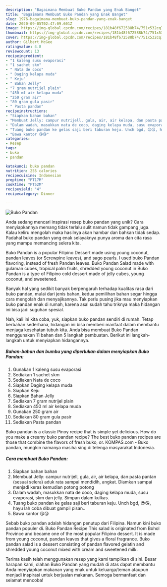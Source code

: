 ```yaml
---
description: "Bagaimana Membuat Buko Pandan yang Enak Banget"
title: "Bagaimana Membuat Buko Pandan yang Enak Banget"
slug: 1976-bagaimana-membuat-buko-pandan-yang-enak-banget
date: 2020-09-05T02:47:09.601Z
image: https://img-global.cpcdn.com/recipes/181b48f672588b74/751x532cq70/buko-pandan-foto-resep-utama.jpg
thumbnail: https://img-global.cpcdn.com/recipes/181b48f672588b74/751x532cq70/buko-pandan-foto-resep-utama.jpg
cover: https://img-global.cpcdn.com/recipes/181b48f672588b74/751x532cq70/buko-pandan-foto-resep-utama.jpg
author: Gilbert McGee
ratingvalue: 4.8
reviewcount: 13
recipeingredient:
- "1 kaleng susu evaporasi"
- "1 sachet skm"
- " Nata de coco"
- " Daging kelapa muda"
- " Keju"
- " Bahan Jelly"
- "7 gram nutrijel plain"
- "450 ml air kelapa muda"
- "250 gram air"
- "80 gram gula pasir"
- " Pasta pandan"
recipeinstructions:
- "Siapkan bahan bahan"
- "Membuat Jelly: campur nutrijell, gula, air, air kelapa, dan pasta pantan (sesuai selera) aduk rata sampai mendidih, angkat. Diamkan sampai menjadi keras kemudian potong potong"
- "Dalam wadah, masukkan nata de coco, daging kelapa muda, susu evaporasi, skm dan jelly. Simpan dalam kulkas."
- "Tuang buko pandan ke gelas saji beri taburan keju. Unch bgd, 😍😘, hayu lah coba dibuat gampil pisan.."
- "Bawa kantor 😘😘"
categories:
- Resep
tags:
- buko
- pandan

katakunci: buko pandan 
nutrition: 255 calories
recipecuisine: Indonesian
preptime: "PT17M"
cooktime: "PT52M"
recipeyield: "4"
recipecategory: Dinner

---
```



![Buko Pandan](https://img-global.cpcdn.com/recipes/181b48f672588b74/751x532cq70/buko-pandan-foto-resep-utama.jpg)

Anda sedang mencari inspirasi resep buko pandan yang unik? Cara menyiapkannya memang tidak terlalu sulit namun tidak gampang juga. Kalau keliru mengolah maka hasilnya akan hambar dan bahkan tidak sedap. Padahal buko pandan yang enak selayaknya punya aroma dan cita rasa yang mampu memancing selera kita.

Buko Pandan is a popular Filipino Dessert made using young coconut, pandan leaves (or Screwpine leaves), and sago pearls. I used buko Pandan flavoring, instead of fresh Pandan leaves. Buko Pandan Salad made with gulaman cubes, tropical palm fruits, shredded young coconut in Buko Pandan is a type of Filipino cold dessert made of jelly cubes, young coconut, and sweetened.

Banyak hal yang sedikit banyak berpengaruh terhadap kualitas rasa dari buko pandan, mulai dari jenis bahan, kedua pemilihan bahan segar hingga cara mengolah dan menyajikannya. Tak perlu pusing jika mau menyiapkan buko pandan enak di rumah, karena asal sudah tahu triknya maka hidangan ini bisa jadi suguhan spesial.


Nah, kali ini kita coba, yuk, siapkan buko pandan sendiri di rumah. Tetap berbahan sederhana, hidangan ini bisa memberi manfaat dalam membantu menjaga kesehatan tubuh kita. Anda bisa membuat Buko Pandan menggunakan 11 bahan dan 5 langkah pembuatan. Berikut ini langkah-langkah untuk menyiapkan hidangannya.

<!--inarticleads1-->

##### Bahan-bahan dan bumbu yang diperlukan dalam menyiapkan Buko Pandan:

1. Gunakan 1 kaleng susu evaporasi
1. Sediakan 1 sachet skm
1. Sediakan  Nata de coco
1. Siapkan  Daging kelapa muda
1. Siapkan  Keju
1. Siapkan  Bahan Jelly
1. Sediakan 7 gram nutrijel plain
1. Sediakan 450 ml air kelapa muda
1. Gunakan 250 gram air
1. Sediakan 80 gram gula pasir
1. Sediakan  Pasta pandan


Buko pandan is a classic Pinoy recipe that is simple yet delicious. How do you make a creamy buko pandan recipe? The best buko pandan recipes are those that combine the flavors of fresh buko, or. KOMPAS.com - Buko pandan, mungkin namanya masiha sing di telenga masyarakat Indonesia. 

<!--inarticleads2-->

##### Cara membuat Buko Pandan:

1. Siapkan bahan bahan
1. Membuat Jelly: campur nutrijell, gula, air, air kelapa, dan pasta pantan (sesuai selera) aduk rata sampai mendidih, angkat. Diamkan sampai menjadi keras kemudian potong potong
1. Dalam wadah, masukkan nata de coco, daging kelapa muda, susu evaporasi, skm dan jelly. Simpan dalam kulkas.
1. Tuang buko pandan ke gelas saji beri taburan keju. Unch bgd, 😍😘, hayu lah coba dibuat gampil pisan..
1. Bawa kantor 😘😘


Sebab buko pandan adalah hidangan penutup dari Filipina. Namun kini buko pandan populer di. Buko Pandan Recipe This salad is originated from Bohol Province and became one of the most popular Filipino dessert. It is made from young coconut, pandan leaves that gives a floral fragrance. Buko pandan salad is a dessert consisting of pandan flavored gelatin and shredded young coconut mixed with cream and sweetened milk. 

Terima kasih telah menggunakan resep yang kami tampilkan di sini. Besar harapan kami, olahan Buko Pandan yang mudah di atas dapat membantu Anda menyiapkan makanan yang enak untuk keluarga/teman ataupun menjadi inspirasi untuk berjualan makanan. Semoga bermanfaat dan selamat mencoba!

